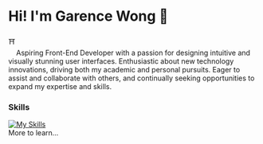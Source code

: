 Hi! I'm Garence Wong 🎏
========================================================================================================================================

⛩️  
&nbsp;&nbsp;&nbsp;&nbsp;Aspiring Front-End Developer with a passion for designing intuitive and visually stunning user interfaces. Enthusiastic about new technology innovations, driving both my academic and personal pursuits. Eager to assist and collaborate with others, and continually seeking opportunities to expand my expertise and skills.

### Skills

[![My Skills](https://skillicons.dev/icons?i=figma,html,css,js)](https://skillicons.dev)
<br/>
More to learn...
<!--
**GarenceWong/GarenceWong** is a ✨ _special_ ✨ repository because its `README.md` (this file) appears on your GitHub profile.

Here are some ideas to get you started:

- 🔭 I’m currently working on ...
- 🌱 I’m currently learning ...
- 👯 I’m looking to collaborate on ...
- 🤔 I’m looking for help with ...
- 💬 Ask me about ...
- 📫 How to reach me: ...
- 😄 Pronouns: ...
- ⚡ Fun fact: ...
-->
